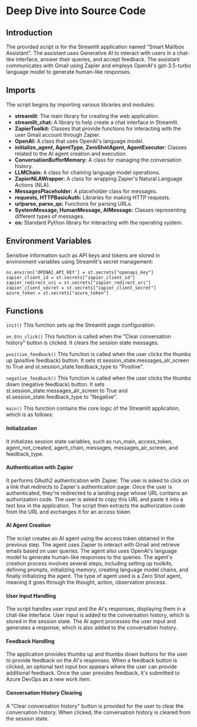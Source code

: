 # Deep Dive into Source Code

## Introduction
The provided script is for the Streamlit application named "Smart Mailbox Assistant". The assistant uses Generative AI to interact with users in a chat-like interface, answer their queries, and accept feedback. The assistant communicates with Gmail using Zapier and employs OpenAI's gpt-3.5-turbo language model to generate human-like responses.

## Imports
The script begins by importing various libraries and modules:

* **streamlit**: The main library for creating the web application.
* **streamlit_chat:** A library to help create a chat interface in Streamlit.
* **ZapierToolkit:** Classes that provide functions for interacting with the user Gmail account through Zapier.
* **OpenAI:** A class that uses OpenAI's language model.
* **initialize_agent, AgentType, ZeroShotAgent, AgentExecutor:** Classes related to the AI agent creation and execution.
* **ConversationBufferMemory:** A class for managing the conversation history.
* **LLMChain:** A class for chaining language model operations.
* **ZapierNLAWrapper:** A class for wrapping Zapier's Natural Language Actions (NLA).
* **MessagesPlaceholder:** A placeholder class for messages.
* **requests, HTTPBasicAuth:** Libraries for making HTTP requests.
* **urlparse, parse_qs:** Functions for parsing URLs.
* **SystemMessage, HumanMessage, AIMessage:** Classes representing different types of messages.
* **os:** Standard Python library for interacting with the operating system.

## Environment Variables
Sensitive information such as API keys and tokens are stored in environment variables using Streamlit's secret management:

```
os.environ['OPENAI_API_KEY'] = st.secrets["openapi_key"]
zapier_client_id = st.secrets["zapier_client_id"]
zapier_redirect_uri = st.secrets["zapier_redirect_uri"]
zapier_client_secret = st.secrets["zapier_client_secret"]
azure_token = st.secrets["azure_token"]
```

## Functions
`init()`
This function sets up the Streamlit page configuration.

`on_btn_click()`
This function is called when the "Clear conversation history" button is clicked. It clears the session state messages.

`positive_feedback()`
This function is called when the user clicks the thumbs up (positive feedback) button. It sets st.session_state.messages_alr_screen to True and st.session_state.feedback_type to "Positive".

`negative_feedback()`
This function is called when the user clicks the thumbs down (negative feedback) button. It sets st.session_state.messages_alr_screen to True and st.session_state.feedback_type to "Negative".

`main()`
This function contains the core logic of the Streamlit application, which is as follows:

#### Initialization
It initializes session state variables, such as run_main, access_token, agent_not_created, agent_chain, messages, messages_alr_screen, and feedback_type.

#### Authentication with Zapier
It performs OAuth2 authentication with Zapier. The user is asked to click on a link that redirects to Zapier's authentication page. Once the user is authenticated, they're redirected to a landing page whose URL contains an authorization code. The user is asked to copy this URL and paste it into a text box in the application. The script then extracts the authorization code from the URL and exchanges it for an access token.

#### AI Agent Creation
The script creates an AI agent using the access token obtained in the previous step. The agent uses Zapier to interact with Gmail and retrieve emails based on user queries. The agent also uses OpenAI's language model to generate human-like responses to the queries. The agent's creation process involves several steps, including setting up toolkits, defining prompts, initializing memory, creating language model chains, and finally initializing the agent. The type of agent used is a Zero Shot agent, meaning it goes through the thought, action, observation process.

#### User Input Handling
The script handles user input and the AI's responses, displaying them in a chat-like interface. User input is added to the conversation history, which is stored in the session state. The AI agent processes the user input and generates a response, which is also added to the conversation history.

#### Feedback Handling
The application provides thumbs up and thumbs down buttons for the user to provide feedback on the AI's responses. When a feedback button is clicked, an optional text input box appears where the user can provide additional feedback. Once the user provides feedback, it's submitted to Azure DevOps as a new work item.

#### Conversation History Clearing
A "Clear conversation history" button is provided for the user to clear the conversation history. When clicked, the conversation history is cleared from the session state.
